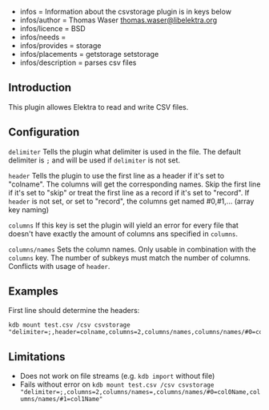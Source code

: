 - infos = Information about the csvstorage plugin is in keys below
- infos/author = Thomas Waser <thomas.waser@libelektra.org>
- infos/licence = BSD
- infos/needs =
- infos/provides = storage
- infos/placements = getstorage setstorage
- infos/description = parses csv files

## Introduction ##

This plugin allowes Elektra to read and write CSV files.

## Configuration ##

`delimiter`
Tells the plugin what delimiter is used in the file.
The default delimiter is `;` and will be used if `delimiter` is not set.

`header`
Tells the plugin to use the first line as a header if it's set to "colname". The columns will get the corresponding names.
Skip the first line if it's set to "skip" or treat the first line as a record if it's set to "record".
If `header` is not set, or set to "record", the columns get named #0,#1,... (array key naming)

`columns`
If this key is set the plugin will yield an error for every file that doesn't have exactly the amount of columns ans specified in `columns`.

`columns/names`
Sets the column names. Only usable in combination with the `columns` key. The number of subkeys must match the number of columns.
Conflicts with usage of `header`.

## Examples ##

First line should determine the headers:

	kdb mount test.csv /csv csvstorage "delimiter=;,header=colname,columns=2,columns/names,columns/names/#0=col0Name,columns/names/#1=col1Name"


## Limitations ##

- Does not work on file streams (e.g. `kdb import` without file)
- Fails without error on `kdb mount test.csv /csv csvstorage "delimiter=;,columns=2,columns/names=,columns/names/#0=col0Name,columns/names/#1=col1Name"`
